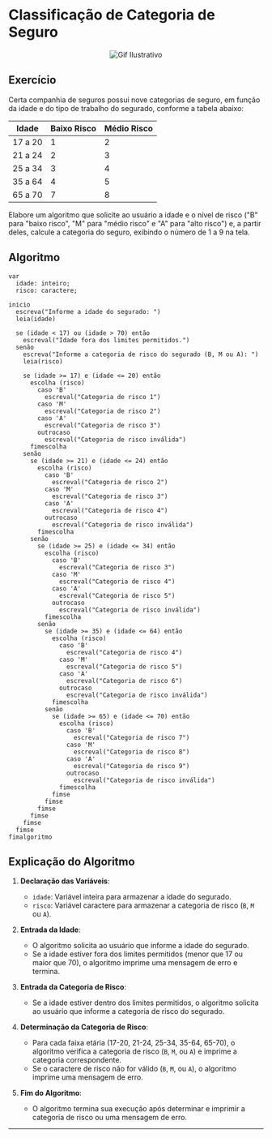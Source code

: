# Classificação de Categoria de Seguro

<p align="center">
<img src="https://media0.giphy.com/media/v1.Y2lkPTc5MGI3NjExenp1cmEzbnNoNWI3ZmU2bnloZndldWJuYmJubzN2MG53bGQ4bHJ1MCZlcD12MV9pbnRlcm5hbF9naWZfYnlfaWQmY3Q9Zw/xT1Ra5h24Eliux3UVq/giphy.webp" alt="Gif Ilustrativo">
</p>

## Exercício

Certa companhia de seguros possui nove categorias de seguro, em função da idade e do tipo de trabalho do segurado, conforme a tabela abaixo:

| Idade  | Baixo Risco | Médio Risco |
|--------|--------------|-------------|
| 17 a 20 | 1            | 2           |
| 21 a 24 | 2            | 3           |
| 25 a 34 | 3            | 4           |
| 35 a 64 | 4            | 5           |
| 65 a 70 | 7            | 8           |

Elabore um algoritmo que solicite ao usuário a idade e o nível de risco ("B" para "baixo risco", "M" para "médio risco" e "A" para "alto risco") e, a partir deles, calcule a categoria do seguro, exibindo o número de 1 a 9 na tela.

## Algoritmo

```plaintext
var
  idade: inteiro;
  risco: caractere;

inicio
  escreva("Informe a idade do segurado: ")
  leia(idade)

  se (idade < 17) ou (idade > 70) então
    escreval("Idade fora dos limites permitidos.")
  senão
    escreva("Informe a categoria de risco do segurado (B, M ou A): ")
    leia(risco)

    se (idade >= 17) e (idade <= 20) então
      escolha (risco)
        caso 'B'
          escreval("Categoria de risco 1")
        caso 'M'
          escreval("Categoria de risco 2")
        caso 'A'
          escreval("Categoria de risco 3")
        outrocaso
          escreval("Categoria de risco inválida")
      fimescolha
    senão
      se (idade >= 21) e (idade <= 24) então
        escolha (risco)
          caso 'B'
            escreval("Categoria de risco 2")
          caso 'M'
            escreval("Categoria de risco 3")
          caso 'A'
            escreval("Categoria de risco 4")
          outrocaso
            escreval("Categoria de risco inválida")
        fimescolha
      senão
        se (idade >= 25) e (idade <= 34) então
          escolha (risco)
            caso 'B'
              escreval("Categoria de risco 3")
            caso 'M'
              escreval("Categoria de risco 4")
            caso 'A'
              escreval("Categoria de risco 5")
            outrocaso
              escreval("Categoria de risco inválida")
          fimescolha
        senão
          se (idade >= 35) e (idade <= 64) então
            escolha (risco)
              caso 'B'
                escreval("Categoria de risco 4")
              caso 'M'
                escreval("Categoria de risco 5")
              caso 'A'
                escreval("Categoria de risco 6")
              outrocaso
                escreval("Categoria de risco inválida")
            fimescolha
          senão
            se (idade >= 65) e (idade <= 70) então
              escolha (risco)
                caso 'B'
                  escreval("Categoria de risco 7")
                caso 'M'
                  escreval("Categoria de risco 8")
                caso 'A'
                  escreval("Categoria de risco 9")
                outrocaso
                  escreval("Categoria de risco inválida")
              fimescolha
            fimse
          fimse
        fimse
      fimse
    fimse
  fimse
fimalgoritmo
```

## Explicação do Algoritmo

1. **Declaração das Variáveis**:
   - `idade`: Variável inteira para armazenar a idade do segurado.
   - `risco`: Variável caractere para armazenar a categoria de risco (`B`, `M` ou `A`).

2. **Entrada da Idade**:
   - O algoritmo solicita ao usuário que informe a idade do segurado.
   - Se a idade estiver fora dos limites permitidos (menor que 17 ou maior que 70), o algoritmo imprime uma mensagem de erro e termina.

3. **Entrada da Categoria de Risco**:
   - Se a idade estiver dentro dos limites permitidos, o algoritmo solicita ao usuário que informe a categoria de risco do segurado.

4. **Determinação da Categoria de Risco**:
   - Para cada faixa etária (17-20, 21-24, 25-34, 35-64, 65-70), o algoritmo verifica a categoria de risco (`B`, `M`, ou `A`) e imprime a categoria correspondente.
   - Se o caractere de risco não for válido (`B`, `M`, ou `A`), o algoritmo imprime uma mensagem de erro.

5. **Fim do Algoritmo**:
   - O algoritmo termina sua execução após determinar e imprimir a categoria de risco ou uma mensagem de erro.

---
